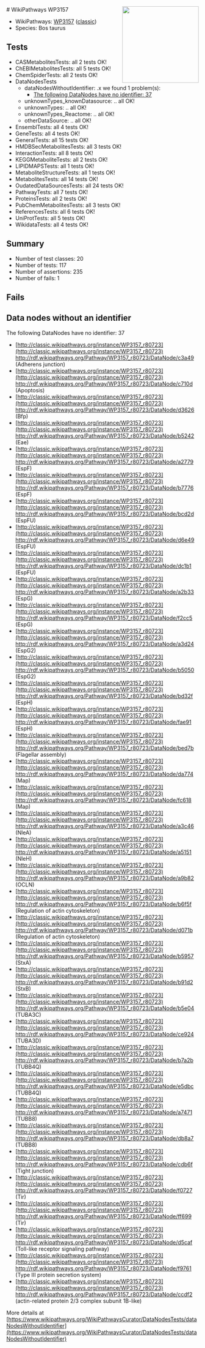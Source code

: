 <img style="float: right; width: 200px" src="https://upload.wikimedia.org/wikipedia/commons/thumb/8/83/Wplogo_with_text_500.png/640px-Wplogo_with_text_500.png" />
# WikiPathways WP3157

* WikiPathways: [WP3157](https://wikipathways.org/pathways/WP3157) ([classic](https://classic.wikipathways.org/instance/WP3157))
* Species: Bos taurus
## Tests
* CASMetabolitesTests: all 2 tests OK!
* ChEBIMetabolitesTests: all 5 tests OK!
* ChemSpiderTests: all 2 tests OK!
* DataNodesTests
    * dataNodesWithoutIdentifier: .x we found 1 problem(s):
        * [The following DataNodes have no identifier: 37](#8792c4d5)
    * unknownTypes_knownDatasource: .. all OK!
    * unknownTypes: .. all OK!
    * unknownTypes_Reactome: .. all OK!
    * otherDataSource: .. all OK!
* EnsemblTests: all 4 tests OK!
* GeneTests: all 4 tests OK!
* GeneralTests: all 15 tests OK!
* HMDBSecMetabolitesTests: all 3 tests OK!
* InteractionTests: all 8 tests OK!
* KEGGMetaboliteTests: all 2 tests OK!
* LIPIDMAPSTests: all 1 tests OK!
* MetaboliteStructureTests: all 1 tests OK!
* MetabolitesTests: all 14 tests OK!
* OudatedDataSourcesTests: all 24 tests OK!
* PathwayTests: all 7 tests OK!
* ProteinsTests: all 2 tests OK!
* PubChemMetabolitesTests: all 3 tests OK!
* ReferencesTests: all 6 tests OK!
* UniProtTests: all 5 tests OK!
* WikidataTests: all 4 tests OK!


## Summary

* Number of test classes: 20
* Number of tests: 117
* Number of assertions: 235
* Number of fails: 1

## Fails

<a name="8792c4d5" />

## Data nodes without an identifier

The following DataNodes have no identifier: 37

* [http://classic.wikipathways.org/instance/WP3157_r80723](http://classic.wikipathways.org/instance/WP3157_r80723) http://rdf.wikipathways.org/Pathway/WP3157_r80723/DataNode/c3a49 (Adherens junction)
* [http://classic.wikipathways.org/instance/WP3157_r80723](http://classic.wikipathways.org/instance/WP3157_r80723) http://rdf.wikipathways.org/Pathway/WP3157_r80723/DataNode/c710d (Apoptosis)
* [http://classic.wikipathways.org/instance/WP3157_r80723](http://classic.wikipathways.org/instance/WP3157_r80723) http://rdf.wikipathways.org/Pathway/WP3157_r80723/DataNode/d3626 (Bfp)
* [http://classic.wikipathways.org/instance/WP3157_r80723](http://classic.wikipathways.org/instance/WP3157_r80723) http://rdf.wikipathways.org/Pathway/WP3157_r80723/DataNode/b5242 (Eae)
* [http://classic.wikipathways.org/instance/WP3157_r80723](http://classic.wikipathways.org/instance/WP3157_r80723) http://rdf.wikipathways.org/Pathway/WP3157_r80723/DataNode/a2779 (EspF)
* [http://classic.wikipathways.org/instance/WP3157_r80723](http://classic.wikipathways.org/instance/WP3157_r80723) http://rdf.wikipathways.org/Pathway/WP3157_r80723/DataNode/b7776 (EspF)
* [http://classic.wikipathways.org/instance/WP3157_r80723](http://classic.wikipathways.org/instance/WP3157_r80723) http://rdf.wikipathways.org/Pathway/WP3157_r80723/DataNode/bcd2d (EspFU)
* [http://classic.wikipathways.org/instance/WP3157_r80723](http://classic.wikipathways.org/instance/WP3157_r80723) http://rdf.wikipathways.org/Pathway/WP3157_r80723/DataNode/d6e49 (EspFU)
* [http://classic.wikipathways.org/instance/WP3157_r80723](http://classic.wikipathways.org/instance/WP3157_r80723) http://rdf.wikipathways.org/Pathway/WP3157_r80723/DataNode/dc1b1 (EspFU)
* [http://classic.wikipathways.org/instance/WP3157_r80723](http://classic.wikipathways.org/instance/WP3157_r80723) http://rdf.wikipathways.org/Pathway/WP3157_r80723/DataNode/a2b33 (EspG)
* [http://classic.wikipathways.org/instance/WP3157_r80723](http://classic.wikipathways.org/instance/WP3157_r80723) http://rdf.wikipathways.org/Pathway/WP3157_r80723/DataNode/f2cc5 (EspG)
* [http://classic.wikipathways.org/instance/WP3157_r80723](http://classic.wikipathways.org/instance/WP3157_r80723) http://rdf.wikipathways.org/Pathway/WP3157_r80723/DataNode/a3d24 (EspG2)
* [http://classic.wikipathways.org/instance/WP3157_r80723](http://classic.wikipathways.org/instance/WP3157_r80723) http://rdf.wikipathways.org/Pathway/WP3157_r80723/DataNode/b5050 (EspG2)
* [http://classic.wikipathways.org/instance/WP3157_r80723](http://classic.wikipathways.org/instance/WP3157_r80723) http://rdf.wikipathways.org/Pathway/WP3157_r80723/DataNode/bd32f (EspH)
* [http://classic.wikipathways.org/instance/WP3157_r80723](http://classic.wikipathways.org/instance/WP3157_r80723) http://rdf.wikipathways.org/Pathway/WP3157_r80723/DataNode/fae91 (EspH)
* [http://classic.wikipathways.org/instance/WP3157_r80723](http://classic.wikipathways.org/instance/WP3157_r80723) http://rdf.wikipathways.org/Pathway/WP3157_r80723/DataNode/bed7b (Flagellar assembly)
* [http://classic.wikipathways.org/instance/WP3157_r80723](http://classic.wikipathways.org/instance/WP3157_r80723) http://rdf.wikipathways.org/Pathway/WP3157_r80723/DataNode/da774 (Map)
* [http://classic.wikipathways.org/instance/WP3157_r80723](http://classic.wikipathways.org/instance/WP3157_r80723) http://rdf.wikipathways.org/Pathway/WP3157_r80723/DataNode/fc618 (Map)
* [http://classic.wikipathways.org/instance/WP3157_r80723](http://classic.wikipathways.org/instance/WP3157_r80723) http://rdf.wikipathways.org/Pathway/WP3157_r80723/DataNode/a3c46 (NleA)
* [http://classic.wikipathways.org/instance/WP3157_r80723](http://classic.wikipathways.org/instance/WP3157_r80723) http://rdf.wikipathways.org/Pathway/WP3157_r80723/DataNode/a5151 (NleH)
* [http://classic.wikipathways.org/instance/WP3157_r80723](http://classic.wikipathways.org/instance/WP3157_r80723) http://rdf.wikipathways.org/Pathway/WP3157_r80723/DataNode/a9b82 (OCLN)
* [http://classic.wikipathways.org/instance/WP3157_r80723](http://classic.wikipathways.org/instance/WP3157_r80723) http://rdf.wikipathways.org/Pathway/WP3157_r80723/DataNode/b6f5f (Regulation of actin cytoskeleton)
* [http://classic.wikipathways.org/instance/WP3157_r80723](http://classic.wikipathways.org/instance/WP3157_r80723) http://rdf.wikipathways.org/Pathway/WP3157_r80723/DataNode/d071b (Regulation of actin cytoskeleton)
* [http://classic.wikipathways.org/instance/WP3157_r80723](http://classic.wikipathways.org/instance/WP3157_r80723) http://rdf.wikipathways.org/Pathway/WP3157_r80723/DataNode/b5957 (StxA)
* [http://classic.wikipathways.org/instance/WP3157_r80723](http://classic.wikipathways.org/instance/WP3157_r80723) http://rdf.wikipathways.org/Pathway/WP3157_r80723/DataNode/b91d2 (StxB)
* [http://classic.wikipathways.org/instance/WP3157_r80723](http://classic.wikipathways.org/instance/WP3157_r80723) http://rdf.wikipathways.org/Pathway/WP3157_r80723/DataNode/b5e04 (TUBA3C)
* [http://classic.wikipathways.org/instance/WP3157_r80723](http://classic.wikipathways.org/instance/WP3157_r80723) http://rdf.wikipathways.org/Pathway/WP3157_r80723/DataNode/ce924 (TUBA3D)
* [http://classic.wikipathways.org/instance/WP3157_r80723](http://classic.wikipathways.org/instance/WP3157_r80723) http://rdf.wikipathways.org/Pathway/WP3157_r80723/DataNode/b7a2b (TUBB4Q)
* [http://classic.wikipathways.org/instance/WP3157_r80723](http://classic.wikipathways.org/instance/WP3157_r80723) http://rdf.wikipathways.org/Pathway/WP3157_r80723/DataNode/e5dbc (TUBB4Q)
* [http://classic.wikipathways.org/instance/WP3157_r80723](http://classic.wikipathways.org/instance/WP3157_r80723) http://rdf.wikipathways.org/Pathway/WP3157_r80723/DataNode/a7471 (TUBB8)
* [http://classic.wikipathways.org/instance/WP3157_r80723](http://classic.wikipathways.org/instance/WP3157_r80723) http://rdf.wikipathways.org/Pathway/WP3157_r80723/DataNode/db8a7 (TUBB8)
* [http://classic.wikipathways.org/instance/WP3157_r80723](http://classic.wikipathways.org/instance/WP3157_r80723) http://rdf.wikipathways.org/Pathway/WP3157_r80723/DataNode/cdb6f (Tight junction)
* [http://classic.wikipathways.org/instance/WP3157_r80723](http://classic.wikipathways.org/instance/WP3157_r80723) http://rdf.wikipathways.org/Pathway/WP3157_r80723/DataNode/f0727 (Tir)
* [http://classic.wikipathways.org/instance/WP3157_r80723](http://classic.wikipathways.org/instance/WP3157_r80723) http://rdf.wikipathways.org/Pathway/WP3157_r80723/DataNode/ff699 (Tir)
* [http://classic.wikipathways.org/instance/WP3157_r80723](http://classic.wikipathways.org/instance/WP3157_r80723) http://rdf.wikipathways.org/Pathway/WP3157_r80723/DataNode/d5caf (Toll-like receptor signaling pathway)
* [http://classic.wikipathways.org/instance/WP3157_r80723](http://classic.wikipathways.org/instance/WP3157_r80723) http://rdf.wikipathways.org/Pathway/WP3157_r80723/DataNode/f9761 (Type III protein
secretion system)
* [http://classic.wikipathways.org/instance/WP3157_r80723](http://classic.wikipathways.org/instance/WP3157_r80723) http://rdf.wikipathways.org/Pathway/WP3157_r80723/DataNode/ccdf2 (actin-related protein 2/3 complex subunit 1B-like)


More details at [https://www.wikipathways.org/WikiPathwaysCurator/DataNodesTests/dataNodesWithoutIdentifier](https://www.wikipathways.org/WikiPathwaysCurator/DataNodesTests/dataNodesWithoutIdentifier)

